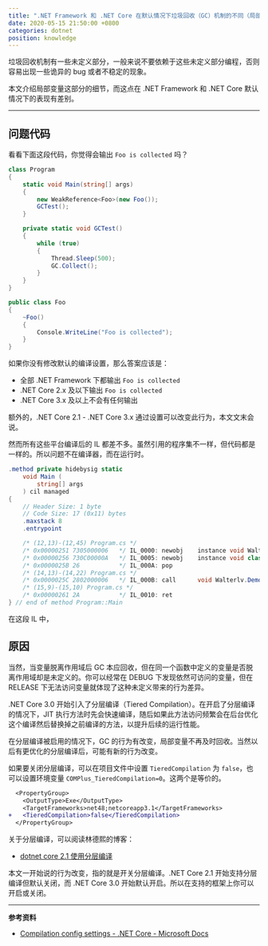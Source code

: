 ```yaml
---
title: ".NET Framework 和 .NET Core 在默认情况下垃圾回收（GC）机制的不同（局部变量部分）"
date: 2020-05-15 21:50:00 +0800
categories: dotnet
position: knowledge
---
```


垃圾回收机制有一些未定义部分，一般来说不要依赖于这些未定义部分编程，否则容易出现一些诡异的 bug 或者不稳定的现象。

本文介绍局部变量这部分的细节，而这点在 .NET Framework 和 .NET Core 默认情况下的表现有差别。

---

<div id="toc"></div>

## 问题代码

看看下面这段代码，你觉得会输出 `Foo is collected` 吗？

```csharp
class Program
{
    static void Main(string[] args)
    {
        new WeakReference<Foo>(new Foo());
        GCTest();
    }

    private static void GCTest()
    {
        while (true)
        {
            Thread.Sleep(500);
            GC.Collect();
        }
    }
}

public class Foo
{
    ~Foo()
    {
        Console.WriteLine("Foo is collected");
    }
}
```

如果你没有修改默认的编译设置，那么答案应该是：

- 全部 .NET Framework 下都输出 `Foo is collected`
- .NET Core 2.x 及以下输出 `Foo is collected`
- .NET Core 3.x 及以上不会有任何输出

额外的，.NET Core 2.1 - .NET Core 3.x 通过设置可以改变此行为，本文文末会说。

然而所有这些平台编译后的 IL 都差不多。虽然引用的程序集不一样，但代码都是一样的。所以问题不在编译器，而在运行时。

```csharp
.method private hidebysig static 
    void Main (
        string[] args
    ) cil managed 
{
    // Header Size: 1 byte
    // Code Size: 17 (0x11) bytes
    .maxstack 8
    .entrypoint

    /* (12,13)-(12,45) Program.cs */
    /* 0x00000251 7305000006   */ IL_0000: newobj    instance void Walterlv.Demo.Weak.Foo::.ctor()
    /* 0x00000256 730C00000A   */ IL_0005: newobj    instance void class [System.Runtime]System.WeakReference`1<class Walterlv.Demo.Weak.Foo>::.ctor(!0)
    /* 0x0000025B 26           */ IL_000A: pop
    /* (14,13)-(14,22) Program.cs */
    /* 0x0000025C 2802000006   */ IL_000B: call      void Walterlv.Demo.Weak.Program::GCTest()
    /* (15,9)-(15,10) Program.cs */
    /* 0x00000261 2A           */ IL_0010: ret
} // end of method Program::Main
```

在这段 IL 中，

## 原因

当然，当变量脱离作用域后 GC 本应回收，但在同一个函数中定义的变量是否脱离作用域却是未定义的。你可以经常在 DEBUG 下发现依然可访问的变量，但在 RELEASE 下无法访问变量就体现了这种未定义带来的行为差异。

.NET Core 3.0 开始引入了分层编译（Tiered Compilation）。在开启了分层编译的情况下，JIT 执行方法时先会快速编译，随后如果此方法访问频繁会在后台优化这个编译然后替换掉之前编译的方法，以提升后续的运行性能。

在分层编译被启用的情况下，GC 的行为有改变，局部变量不再及时回收。当然以后有更优化的分层编译后，可能有新的行为改变。

如果要关闭分层编译，可以在项目文件中设置 `TieredCompilation` 为 `false`，也可以设置环境变量 `COMPlus_TieredCompilation=0`。这两个是等价的。

```diff
  <PropertyGroup>
    <OutputType>Exe</OutputType>
    <TargetFrameworks>net48;netcoreapp3.1</TargetFrameworks>
+   <TieredCompilation>false</TieredCompilation>
  </PropertyGroup>
```

关于分层编译，可以阅读林德熙的博客：

- [dotnet core 2.1 使用分层编译](https://blog.lindexi.com/post/dotnet-core-2.1-%E4%BD%BF%E7%94%A8%E9%98%B6%E6%A2%AF%E7%BC%96%E8%AF%91.html)

本文一开始说的行为改变，指的就是开关分层编译。.NET Core 2.1 开始支持分层编译但默认关闭，而 .NET Core 3.0 开始默认开启。所以在支持的框架上你可以开启或关闭。

---

**参考资料**

- [Compilation config settings - .NET Core - Microsoft Docs](https://docs.microsoft.com/en-us/dotnet/core/run-time-config/compilation)
